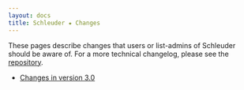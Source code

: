 ```yaml
---
layout: docs
title: Schleuder ★ Changes
---
```


These pages describe changes that users or list-admins of Schleuder should be aware of. For a more technical changelog, please see the [repository](https://0xacab.org/schleuder/schleuder).

* [Changes in version 3.0](/docs/contact/v3.0.html)
